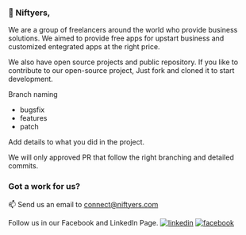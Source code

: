 ### 👋 Niftyers,

We are a group of freelancers around the world who provide business solutions.
We aimed to provide free apps for upstart business and customized entegrated apps at the right price.

We also have open source projects and public repository.
If you like to contribute to our open-source project, Just fork and cloned it to start development.

Branch naming
- bugsfix
- features
- patch

Add details to what you did in the project.

We will only approved PR that follow the right branching and detailed commits.

### Got a work for us?
 📫 Send us an email to connect@niftyers.com

Follow us in our Facebook and LinkedIn Page.
[<img alt="linkedin" src="https://img.shields.io/badge/linkedin-%230077B5.svg?&style=for-the-badge&logo=linkedin&logoColor=white" />](https://www.linkedin.com/company/niftyers/)
[<img alt="facebook" src="https://img.shields.io/badge/linkedin-%230077B5.svg?&style=for-the-badge&logo=linkedin&logoColor=white" />](https://www.facebook.com/niftyers/)
